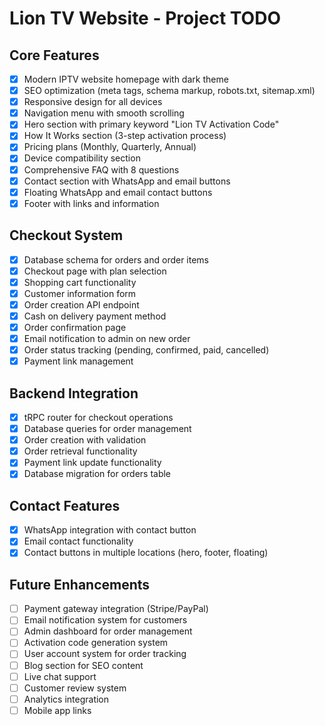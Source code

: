 # Lion TV Website - Project TODO

## Core Features
- [x] Modern IPTV website homepage with dark theme
- [x] SEO optimization (meta tags, schema markup, robots.txt, sitemap.xml)
- [x] Responsive design for all devices
- [x] Navigation menu with smooth scrolling
- [x] Hero section with primary keyword "Lion TV Activation Code"
- [x] How It Works section (3-step activation process)
- [x] Pricing plans (Monthly, Quarterly, Annual)
- [x] Device compatibility section
- [x] Comprehensive FAQ with 8 questions
- [x] Contact section with WhatsApp and email buttons
- [x] Floating WhatsApp and email contact buttons
- [x] Footer with links and information

## Checkout System
- [x] Database schema for orders and order items
- [x] Checkout page with plan selection
- [x] Shopping cart functionality
- [x] Customer information form
- [x] Order creation API endpoint
- [x] Cash on delivery payment method
- [x] Order confirmation page
- [x] Email notification to admin on new order
- [x] Order status tracking (pending, confirmed, paid, cancelled)
- [x] Payment link management

## Backend Integration
- [x] tRPC router for checkout operations
- [x] Database queries for order management
- [x] Order creation with validation
- [x] Order retrieval functionality
- [x] Payment link update functionality
- [x] Database migration for orders table

## Contact Features
- [x] WhatsApp integration with contact button
- [x] Email contact functionality
- [x] Contact buttons in multiple locations (hero, footer, floating)

## Future Enhancements
- [ ] Payment gateway integration (Stripe/PayPal)
- [ ] Email notification system for customers
- [ ] Admin dashboard for order management
- [ ] Activation code generation system
- [ ] User account system for order tracking
- [ ] Blog section for SEO content
- [ ] Live chat support
- [ ] Customer review system
- [ ] Analytics integration
- [ ] Mobile app links
